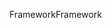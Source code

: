 <span data-ttu-id="9acd1-101">Framework</span><span class="sxs-lookup"><span data-stu-id="9acd1-101">Framework</span></span>